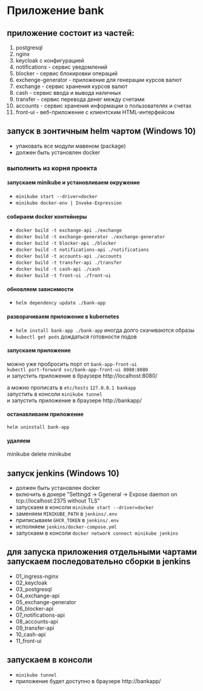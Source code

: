 # Приложение bank

## приложение состоит из частей:

1. postgresql
2. nginx
3. keycloak с конфигурацией
4. notifications - сервис уведомлений
5. blocker - сервис блокировки операций
6. exchenge-generator - приложение для генерации курсов валют
7. exchange - сервис хранения курсов валют
8. cash - сервис ввода и вывода наличных
9. transfer - сервис перевода денег между счетами
10. accounts - сервис хранения информации о пользователях и счетах
11. front-ui - веб-приложение с клиентским HTML-интерфейсом

## запуск в зонтичным helm чартом (Windows 10)
- упаковать все модули мавеном (package)
- должен быть установлен docker

### выполнить из корня проекта

#### запускаем minikube и установливаем окружение

- `minikube start --driver=docker`
- `minikube docker-env | Invoke-Expression`

#### собираем docker контейнеры

- `docker build -t exchange-api ./exchange`
- `docker build -t exchange-generator ./exchange-generator`
- `docker build -t blocker-api ./blocker`
- `docker build -t notifications-api ./notifications`
- `docker build -t accounts-api ./accounts`
- `docker build -t transfer-api ./transfer`
- `docker build -t cash-api ./cash`
- `docker build -t front-ui ./front-ui`

#### обновляем зависимости

- `helm dependency update ./bank-app`

#### разворачиваем приложение в kubernetes

- `helm install bank-app ./bank-app` иногда долго скачиваются образы
- `kubectl get pods` дождаться готовности подов

#### запускаем приложение

можно уже пробросить порт от `bank-app-front-ui` \
`kubectl port-forward svc/bank-app-front-ui 8080:8080` \
и запустить приложение в браузере http://localhost:8080/

а можно прописать в `etc/hosts` `127.0.0.1 bankapp` \
запустить в консоли `minikube tunnel` \
и запустить приложение в браузере http://bankapp/

#### останавливаем приложение
`helm uninstall bank-app`

#### удаляем 
minikube delete minikube


## запуск jenkins (Windows 10)

- должен быть установлен docker
- включить в докере "Settingd -> Ggeneral -> Expose daemon on tcp://localhost:2375 without TLS"
- запускаем в консоли `minikube start --driver=docker`
- заменяем `MINIKUBE_PATH` в `jenkins/.env`
- приписываем `GHCR_TOKEN` в `jenkins/.env`
- исполняем `jenkins/docker-compose.yml`
- запускаем в консоли `docker network connect minikube jenkins`

## для запуска приложения отдельными чартами запускаем последовательно сборки в jenkins
- 01_ingress-nginx
- 02_keycloak
- 03_postgresql
- 04_exchange-api
- 05_exchange-generator
- 06_blocker-api
- 07_notifications-api
- 08_accounts-api
- 09_transfer-api
- 10_cash-api
- 11_front-ui

## запускаем в консоли
- `minikube tunnel`
- приложение будет доступно в браузере http://bankapp/
